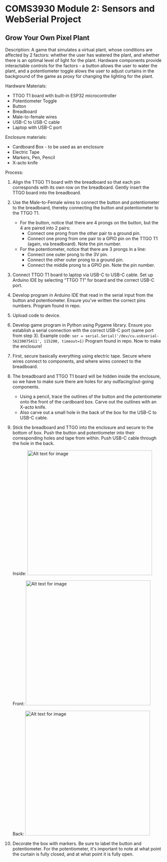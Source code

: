 # COMS3930 Module 2: Sensors and WebSerial Project

## Grow Your Own Pixel Plant

Description:
A game that simulates a virtual plant, whose conditions are affected by 2 factors: whether the user has watered the plant, and whether there is an optimal level of light for the plant. Hardware components provide interactable controls for the factors - a button allows the user to water the plant, and a potentiometer toggle alows the user to adjust curtains in the background of the game as proxy for changing the lighting for the plant. 

Hardware Materials:
* TTGO T1 board with built-in ESP32 microcontroller
* Potentiometer Toggle
* Button
* Breadboard
* Male-to-female wires
* USB-C to USB-C cable 
* Laptop with USB-C port

Enclosure materials: 
* Cardboard Box - to be used as an enclosure
* Electric Tape
* Markers, Pen, Pencil
* X-acto knife

Process: 
1. Align the TTGO T1 board with the breadboard so that each pin corresponds with its own row on the breadboard. Gently insert the TTGO board into the breadboard.
2. Use the Male-to-Female wires to connect the button and potentiometer to the breadboard, thereby connecting the button and potentiometer to the TTGO T1.
     - For the button, notice that there are 4 prongs on the button, but the 4 are paired into 2 pairs:
         - Connect one prong from the other pair to a ground pin.
         - Connect one prong from one pair to a GPIO pin on the TTGO T1 (again, via breadboard). Note the pin number. 
     - For the potentiometer, notice that there are 3 prongs in a line:
         - Connect one outer prong to the 3V pin.
         - Connect the other outer prong to a ground pin.
         - Connect the middle prong to a GPIO pin. Note the pin number.
3. Connect TTGO T1 board to laptop via USB-C to USB-C cable. Set up Arduino IDE by selecting “TTGO T1” for board and the correct USB-C port.
4. Develop program in Arduino IDE that read in the serial input from the button and potentiometer. Ensure you've written the correct pins numbers. Program found in repo.
5. Upload code to device.
6. Develop game program in Python using Pygame library. Ensure you establish a serial connection with the correct USB-C port (same port from step 3). Example code: `ser = serial.Serial('/dev/cu.usbserial-56230075411', 115200, timeout=1)` Program found in repo. 
Now to make the enclosure!
7. First, secure basically everything using electric tape. Secure where wires connect to components, and where wires connect to the breadboard. 
8. The breadboard and TTGO T1 board will be hidden inside the enclosure, so we have to make sure there are holes for any outfacing/out-going components.
      - Using a pencil, trace the outlines of the button and the potentiometer onto the front of the cardboard box. Carve out the outlines with an X-acto knife.
      - Also carve out a small hole in the back of the box for the USB-C to USB-C cable. 
9. Stick the breadboard and TTGO into the enclosure and secure to the bottom of box. Push the button and potentiometer into their corresponding holes and tape from within. Push USB-C cable through the hole in the back.

     Inside: 
   <img src="inside_enclosure.png" width="400" alt="Alt text for image">

     Front: 
    <img src="toggles.png" width="400" alt="Alt text for image">

    Back:
    <img src="back_enclosure.png" width="400" alt="Alt text for image">
   
11. Decorate the box with markers. Be sure to label the button and potentiometer. For the potentiometer, it's important to note at what point the curtain is fully closed, and at what point it is fully open.  
